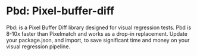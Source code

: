 # Pbd: Pixel-buffer-diff
Pbd: is a Pixel Buffer Diff library designed for visual regression tests. Pbd is 8-10x faster than Pixelmatch and works as a drop-in replacement. Update your package.json, and import, to save significant time and money on your visual regression pipeline.
